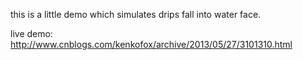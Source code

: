 this is a little demo which simulates drips fall into water face.


live demo: http://www.cnblogs.com/kenkofox/archive/2013/05/27/3101310.html